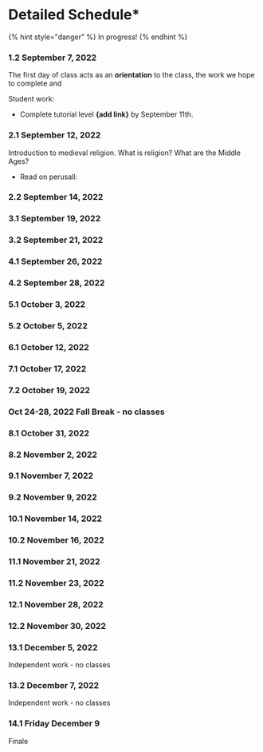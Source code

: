 # Detailed Schedule\*

{% hint style="danger" %}
In progress!
{% endhint %}

### 1.2 September 7, 2022

The first day of class acts as an **orientation** to the class, the work we hope to complete and&#x20;

Student work:&#x20;

* Complete tutorial level **{add link}** by September 11th.&#x20;

### 2.1 September 12, 2022

Introduction to medieval religion. What is religion? What are the Middle Ages?

* Read on perusall:&#x20;

### 2.2 September 14, 2022



### 3.1 September 19, 2022



### 3.2 September 21, 2022



### 4.1 September 26, 2022



### 4.2 September 28, 2022



### 5.1 October 3, 2022



### 5.2 October 5, 2022



### 6.1 October 12, 2022



### 7.1 October 17, 2022



### 7.2 October 19, 2022



### **Oct 24-28, 2022 Fall Break - no classes**

### 8.1 October 31, 2022



### 8.2 November 2, 2022



### 9.1 November 7, 2022



### 9.2 November 9, 2022



### 10.1 November 14, 2022



### 10.2 November 16, 2022



### 11.1 November 21, 2022



### 11.2 November 23, 2022



### 12.1 November 28, 2022



### 12.2 November 30, 2022



### 13.1 December 5, 2022

Independent work - no classes

### 13.2 December 7, 2022

Independent work - no classes

### **14.1 Friday December 9**

Finale
